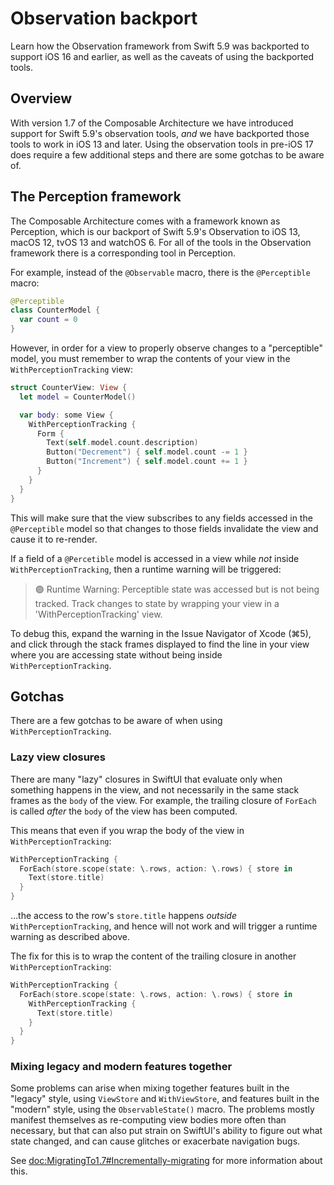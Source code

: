 # Observation backport

Learn how the Observation framework from Swift 5.9 was backported to support iOS 16 and earlier,
as well as the caveats of using the backported tools.

## Overview

With version 1.7 of the Composable Architecture we have introduced support for Swift 5.9's
observation tools, _and_ we have backported those tools to work in iOS 13 and later. Using the
observation tools in pre-iOS 17 does require a few additional steps and there are some gotchas to be
aware of.

## The Perception framework

The Composable Architecture comes with a framework known as Perception, which is our backport of
Swift 5.9's Observation to iOS 13, macOS 12, tvOS 13 and watchOS 6. For all of the tools in the
Observation framework there is a corresponding tool in Perception.

For example, instead of the `@Observable` macro, there is the `@Perceptible` macro:

```swift
@Perceptible
class CounterModel {
  var count = 0
}
```

However, in order for a view to properly observe changes to a "perceptible" model, you must
remember to wrap the contents of your view in the `WithPerceptionTracking` view:

```swift
struct CounterView: View {
  let model = CounterModel()

  var body: some View {
    WithPerceptionTracking {
      Form {
        Text(self.model.count.description)
        Button("Decrement") { self.model.count -= 1 }
        Button("Increment") { self.model.count += 1 }
      }
    }
  }
}
```

This will make sure that the view subscribes to any fields accessed in the `@Perceptible` model so
that changes to those fields invalidate the view and cause it to re-render.

If a field of a `@Percetible` model is accessed in a view while _not_ inside
`WithPerceptionTracking`, then a runtime warning will be triggered:

> 🟣 Runtime Warning: Perceptible state was accessed but is not being tracked. Track changes to
> state by wrapping your view in a 'WithPerceptionTracking' view.

To debug this, expand the warning in the Issue Navigator of Xcode (⌘5), and click through the stack
frames displayed to find the line in your view where you are accessing state without being inside
`WithPerceptionTracking`.

## Gotchas

There are a few gotchas to be aware of when using `WithPerceptionTracking`.

### Lazy view closures

There are many "lazy" closures in SwiftUI that evaluate only when something happens in the view, and
not necessarily in the same stack frames as the `body` of the view. For example, the trailing
closure of `ForEach` is called _after_ the `body` of the view has been computed.

This means that even if you wrap the body of the view in `WithPerceptionTracking`:

```swift
WithPerceptionTracking {
  ForEach(store.scope(state: \.rows, action: \.rows) { store in
    Text(store.title)
  }
}
```

…the access to the row's `store.title` happens _outside_ `WithPerceptionTracking`, and hence will
not work and will trigger a runtime warning as described above.

The fix for this is to wrap the content of the trailing closure in another `WithPerceptionTracking`:

```swift
WithPerceptionTracking {
  ForEach(store.scope(state: \.rows, action: \.rows) { store in
    WithPerceptionTracking {
      Text(store.title)
    }
  }
}
```

### Mixing legacy and modern features together

Some problems can arise when mixing together features built in the "legacy" style, using
``ViewStore`` and ``WithViewStore``, and features built in the "modern" style, using the
``ObservableState()`` macro. The problems mostly manifest themselves as re-computing view bodies
more often than necessary, but that can also put strain on SwiftUI's ability to figure out what
state changed, and can cause glitches or exacerbate navigation bugs.

See <doc:MigratingTo1.7#Incrementally-migrating> for more information about this.
